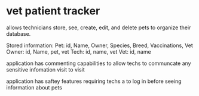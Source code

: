 # vet patient tracker

allows technicians store, see, create, edit, and delete pets to organize their database.

Stored information:
Pet: id, Name, Owner, Species, Breed, Vaccinations, Vet
Owner: id, Name, pet, vet
Tech: id, name, vet
Vet: id, name

application has commenting capabilities to allow techs to communcate any sensitive infomation visit to visit

application has saftey features requiring techs a to log in before seeing information about pets
